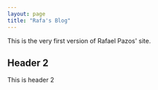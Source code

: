 ```yaml
---
layout: page
title: "Rafa's Blog"
---
```


This is the very first version of Rafael Pazos' site.

## Header 2

This is header 2
